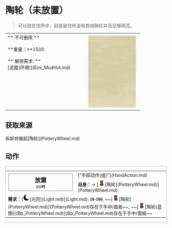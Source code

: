 # 陶轮（未放置）  
> 可以放在住所中，前提是住所没有其他陶轮并且足够明亮。  
  
<table class="table table-bordered" data-toggle="table"  data-show-header="false"><thead style="display:none"><tr ><th  style="width:50%;text-align:left;vertical-align:top;"  >title</th><th  style="width:50%;text-align:left;vertical-align:top;"  ></th></tr></thead><tr ><td  style="width:50%;text-align:left;vertical-align:top;"  >** 不可删除 **<br><br>**重量：**1500<br><br>** 解锁需求: **<br>[泥屋(环境)](Env_MudHut.md)</td><td  style="width:50%;text-align:left;vertical-align:top;"  ><div style="float:right; margin:5px"><div class="gamecard" style="width:150px; height:225px;"><a href="PotteryWheelDismantled.md" style="color:black"><img class="bg" decoding="async" src="Sprite/BG_SandFront.png" href="a.md" style="max-width:150px;max-height:225px;"><img decoding="async" src="Sprite/PotteryWheelDismantled.png" class="cardimageNoBack" style="transform: translate(-50%, 0%) scale(0.4398826979472141);"><span style="font-size: 25px;">陶轮（未放置）</span></a></div></div></td></tr></tbody></table>  
  
## 获取来源  
<div style="display:inline-block"><div class="gamedatalist" style="text-align:left;min-width:200px;min-height:0px;"><div style="display:inline-block"><div style="display:inline-block;vertical-align:middle;">拆卸并搬起</div><div style="display:inline-block;vertical-align:middle;">[陶轮](PotteryWheel.md)</div></div></div></div>  
  
## 动作  
<div  style="border:1px solid #BBB"><table><tr><td rowspan="2" style="width:200px;text-align:center;font-size:1.3em;font-weight:bold"><div style="padding:5px;border:1px dashed #333"><div>放置</div><div style="font-size:0.6em;"><font data-toggle="tooltip" data-placement="top" title="8TP">2小时</font></div></div></td><td>[“手部动作(组)”](HandAction.md)</td></tr><tr><td><b>自身：</b>→ [<div style="width:20px;display:inline-block;text-align:center"><img decoding="async" src="Sprite/PotteryWheel.png" href="a.md" style="max-width:20px;max-height:20px;"></div>[陶轮](PotteryWheel.md)](PotteryWheel.md)</td></tr><tr><td colspan="2"><b>需求：</b>[<div style="width:20px;display:inline-block;text-align:center"><img decoding="async" src="Sprite/Darkness17609.png" href="a.md" style="max-width:20px;max-height:20px;"></div>[光亮](Light.md)](Light.md): <span style="font-family:ui-monospace"><b>10-100</b></span>, ~~[<div style="width:20px;display:inline-block;text-align:center"><img decoding="async" src="Sprite/PotteryWheel.png" href="a.md" style="max-width:20px;max-height:20px;"></div>[陶轮](PotteryWheel.md)](PotteryWheel.md)存在于手中/面板~~, ~~[<div style="width:20px;display:inline-block;text-align:center"><img decoding="async" src="Sprite/PotteryWheel.png" href="a.md" style="max-width:20px;max-height:20px;"></div>[陶轮(蓝图)](Bp_PotteryWheel.md)](Bp_PotteryWheel.md)存在于手中/面板~~</td></tr></table></div>  
  
  


<script>document.title="陶轮（未放置） - 卡牌生存百科 Card Survival Wiki";</script>